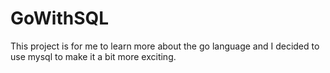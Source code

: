 # GoWithSQL
This project is for me to learn more about the go language and I decided to use mysql to make it a bit more exciting.
